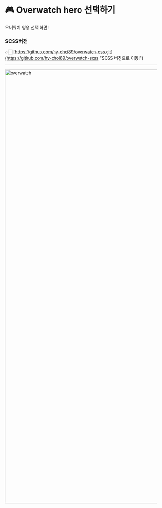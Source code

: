 # 🎮 Overwatch hero 선택하기
오버워치 영웅 선택 화면!

### SCSS버전
👉🏻 [https://github.com/hy-choi89/overwatch-css.git](https://github.com/hy-choi89/overwatch-scss "SCSS 버전으로 이동!")
***
<img width="1433" alt="overwatch" src="https://user-images.githubusercontent.com/121228651/219570019-dfa574f0-68fc-4d6c-a7bc-092f1cfcac32.png">

